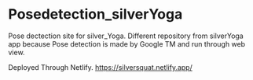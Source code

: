 # Posedetection_silverYoga
Pose dectection site for silver_Yoga. Different repository from silverYoga app because Pose detection is made by Google TM and run through web view.

Deployed Through Netlify. 
https://silversquat.netlify.app/
